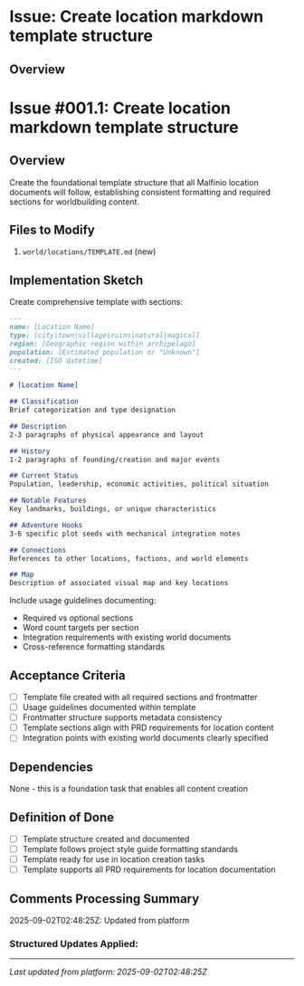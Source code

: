 # Issue: Create location markdown template structure

## Overview
# Issue #001.1: Create location markdown template structure

## Overview
Create the foundational template structure that all Malfinio location documents will follow, establishing consistent formatting and required sections for worldbuilding content.

## Files to Modify
1. `world/locations/TEMPLATE.md` (new)

## Implementation Sketch
Create comprehensive template with sections:

```markdown
---
name: [Location Name]
type: [city|town|village|ruins|natural|magical]
region: [Geographic region within archipelago]
population: [Estimated population or "Unknown"]
created: [ISO datetime]
---

# [Location Name]

## Classification
Brief categorization and type designation

## Description
2-3 paragraphs of physical appearance and layout

## History
1-2 paragraphs of founding/creation and major events

## Current Status
Population, leadership, economic activities, political situation

## Notable Features
Key landmarks, buildings, or unique characteristics

## Adventure Hooks
3-6 specific plot seeds with mechanical integration notes

## Connections
References to other locations, factions, and world elements

## Map
Description of associated visual map and key locations
```

Include usage guidelines documenting:
- Required vs optional sections
- Word count targets per section
- Integration requirements with existing world documents
- Cross-reference formatting standards

## Acceptance Criteria
- [ ] Template file created with all required sections and frontmatter
- [ ] Usage guidelines documented within template
- [ ] Frontmatter structure supports metadata consistency
- [ ] Template sections align with PRD requirements for location content
- [ ] Integration points with existing world documents clearly specified

## Dependencies
None - this is a foundation task that enables all content creation

## Definition of Done
- [ ] Template structure created and documented
- [ ] Template follows project style guide formatting standards
- [ ] Template ready for use in location creation tasks
- [ ] Template supports all PRD requirements for location documentation

## Comments Processing Summary
2025-09-02T02:48:25Z: Updated from platform

### Structured Updates Applied:

---
*Last updated from platform: 2025-09-02T02:48:25Z*
